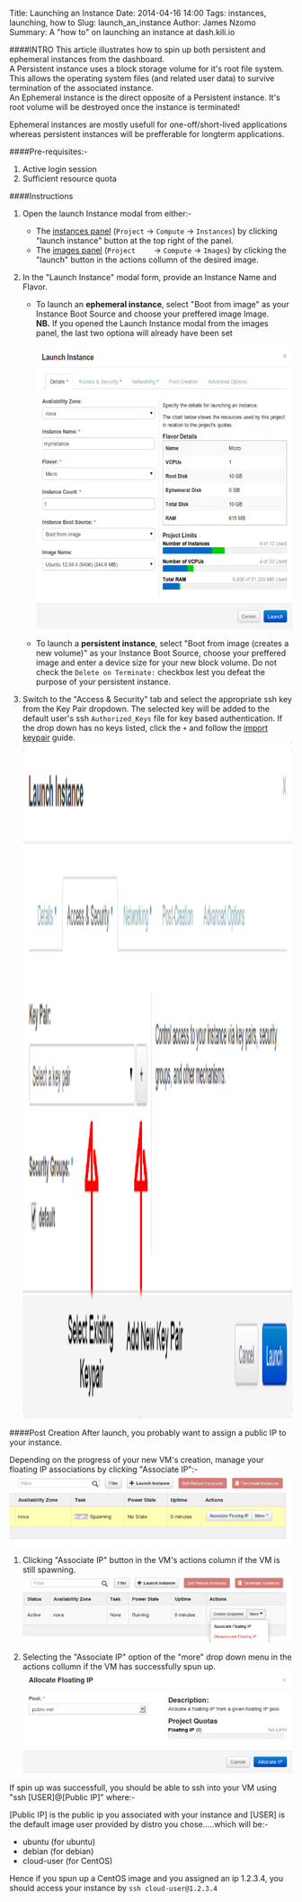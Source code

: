 Title: Launching an Instance
Date: 2014-04-16 14:00
Tags: instances, launching, how to
Slug: launch_an_instance
Author: James Nzomo
Summary: A "how to" on launching an instance at dash.kili.io

####INTRO
This article illustrates how to spin up both persistent and ephemeral instances from the dashboard.<br>
A Persistent instance uses a block storage volume for it's root file system. This allows the operating system files (and related user data) to survive termination of the associated instance.<br>
An Ephemeral instance is the direct opposite of a Persistent instance. It's root volume will be destroyed once the instance is terminated!

Ephemeral instances are mostly usefull for one-off/short-lived applications whereas persistent instances will be prefferable for longterm applications.


####Pre-requisites:-

1. Active login session
2. Sufficient resource quota


####Instructions

1. Open the launch Instance modal from either:-
    * The <a href="https://dash.kili.io/project/instances/" target="_blank">instances panel</a> (`Project` &rarr; `Compute` &rarr; `Instances`) by clicking "launch instance" button at the top right of the panel.
    * The <a href="https://dash.kili.io/project/images/" target="_blank">images panel</a> (`Project    ` &rarr; `Compute` &rarr; `Images`) by clicking the "launch" button in the actions collumn of the desired image.
2. In the "Launch Instance" modal form, provide an Instance Name and Flavor.<br>
    * To launch an **ephemeral instance**, select "Boot from image" as your Instance Boot Source and choose your preffered image Image. <br>**NB.** If you opened the Launch Instance modal from the images panel, the last two optiona will already have been set<br>
        <br><img src="https://raw.githubusercontent.com/kili/help.kili.io/master/content/img/launch_instance.png" height="500" width="460"></img><br>

    * To launch a **persistent instance**, select "Boot from image (creates a new volume)" as your Instance Boot Source, choose your preffered image and enter a device size for your new block volume. Do not check the `Delete on Terminate:` checkbox lest you defeat the purpose of your persistent instance.

3. Switch to the "Access & Security" tab and select the appropriate ssh key from the Key Pair dropdown. The selected key will be added to the default user's ssh `Authorized_Keys` file for key based authentication. If the drop down has no keys listed, click the `+` and follow the <a href="import_keypair" target="_blank">import keypair</a> guide.
    <br><img src="https://raw.githubusercontent.com/kili/help.kili.io/master/content/img/instance_access_n_security.png" height="1200" width="526"></img><br>

####Post Creation
After launch, you probably want to assign a public IP to your instance.

Depending on the progress of your new VM's creation, manage your floating IP associations by clicking "Associate IP":-
    <br><img src="https://raw.githubusercontent.com/kili/help.kili.io/master/content/img/assign_ip_spawning.png"> </img><br>

1. Clicking "Associate IP" button in the VM's actions column if the VM is still spawning.
    <br><img src="https://raw.githubusercontent.com/kili/help.kili.io/master/content/img/assign_ip.png"></img><br>

2. Selecting the "Associate IP" option of the "more" drop down menu in the actions collumn if the VM has successfully spun up.
    <br><img src="https://raw.githubusercontent.com/kili/help.kili.io/master/content/img/allocate_fl_ip.png"></img><br>

If spin up was successfull, you should be able to ssh into your VM using "ssh [USER]@[Public IP]" where:-

[Public IP] is the public ip you associated with your instance and
[USER] is the default image user provided by distro you chose.....which will be:-

* ubuntu (for ubuntu)
* debian (for debian)
* cloud-user (for CentOS)

Hence if you spun up a CentOS image and you assigned an ip 1.2.3.4, you should access your instance by `ssh cloud-user@1.2.3.4`
